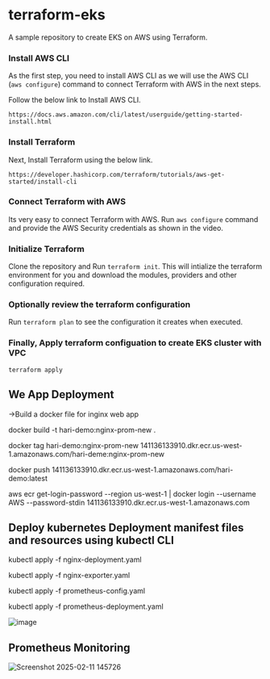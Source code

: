 # terraform-eks
A sample repository to create EKS on AWS using Terraform.

### Install AWS CLI 

As the first step, you need to install AWS CLI as we will use the AWS CLI (`aws configure`) command to connect Terraform with AWS in the next steps.

Follow the below link to Install AWS CLI.
```
https://docs.aws.amazon.com/cli/latest/userguide/getting-started-install.html
```

### Install Terraform

Next, Install Terraform using the below link.
```
https://developer.hashicorp.com/terraform/tutorials/aws-get-started/install-cli
```

### Connect Terraform with AWS

Its very easy to connect Terraform with AWS. Run `aws configure` command and provide the AWS Security credentials as shown in the video.

### Initialize Terraform

Clone the repository and Run `terraform init`. This will intialize the terraform environment for you and download the modules, providers and other configuration required.

### Optionally review the terraform configuration

Run `terraform plan` to see the configuration it creates when executed.

### Finally, Apply terraform configuation to create EKS cluster with VPC 

`terraform apply`


## We App Deployment
->Build a docker file for inginx web app

docker build -t hari-demo:nginx-prom-new .

docker tag hari-demo:nginx-prom-new 141136133910.dkr.ecr.us-west-1.amazonaws.com/hari-deme:nginx-prom-new

docker push 141136133910.dkr.ecr.us-west-1.amazonaws.com/hari-demo:latest

aws ecr get-login-password --region us-west-1 | docker login --username AWS --password-stdin 141136133910.dkr.ecr.us-west-1.amazonaws.com


## Deploy kubernetes Deployment manifest files and resources using kubectl CLI
kubectl apply -f nginx-deployment.yaml

kubectl apply -f nginx-exporter.yaml

kubectl apply -f prometheus-config.yaml

kubectl apply -f prometheus-deployment.yaml


![image](https://github.com/user-attachments/assets/40aa87aa-04b4-4ab5-8ca7-26a280df6ea2)



## Prometheus Monitoring

![Screenshot 2025-02-11 145726](https://github.com/user-attachments/assets/110e1266-3f28-4af1-a860-928c9ff30993)
